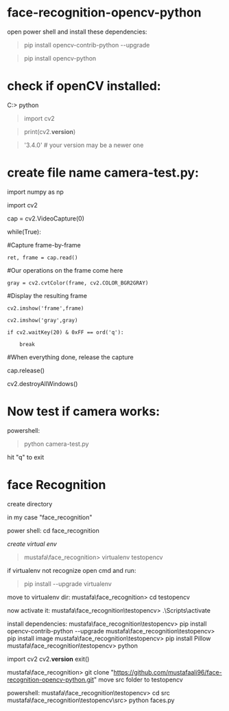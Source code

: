 # face-recognition-opencv-python
open power shell and install these dependencies:

>pip install opencv-contrib-python --upgrade

>pip install opencv-python

# check if openCV installed: 

C:\> python

>import cv2

>print(cv2.__version__)

>'3.4.0' # your version may be a newer one

# create file name camera-test.py:

import numpy as np

import cv2

cap = cv2.VideoCapture(0)

while(True):

#Capture frame-by-frame

    ret, frame = cap.read()

#Our operations on the frame come here

    gray = cv2.cvtColor(frame, cv2.COLOR_BGR2GRAY)

#Display the resulting frame

    cv2.imshow('frame',frame)
    
    cv2.imshow('gray',gray)
    
    if cv2.waitKey(20) & 0xFF == ord('q'):
    
        break

#When everything done, release the capture

cap.release()

cv2.destroyAllWindows()


# Now test if camera works:

powershell:

>python camera-test.py

hit "q" to exit


# face Recognition

create directory

in my case "face_recognition" 

power shell: cd face_recognition

*create virtual env*

>mustafa\face_recognition> virtualenv testopencv

if virtualenv not recognize open cmd and run: 

>pip install --upgrade virtualenv

move to virtualenv dir: 
mustafa\face_recognition> cd testopencv

now activate it:
mustafa\face_recognition\testopencv> .\Scripts\activate

install dependencies: 
mustafa\face_recognition\testopencv> pip install opencv-contrib-python --upgrade
mustafa\face_recognition\testopencv> pip install image
mustafa\face_recognition\testopencv> pip install Pillow
mustafa\face_recognition\testopencv> python

import cv2
cv2.__version__
exit()

mustafa\face_recognition> git clone "https://github.com/mustafaali96/face-recognition-opencv-python.git"
move src folder to testopencv

powershell:
mustafa\face_recognition\testopencv> cd src
mustafa\face_recognition\testopencv\src> python faces.py
